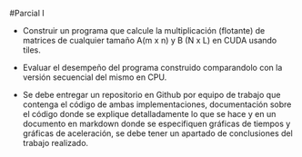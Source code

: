 #Parcial I

* Construir un programa que calcule la multiplicación (flotante) de matrices de
cualquier tamaño A(m x n) y B (N x L) en CUDA usando tiles.

* Evaluar el desempeño del programa construido comparandolo con la versión secuencial
del mismo en CPU.

* Se debe entregar un repositorio en Github por equipo de trabajo que contenga el
código de ambas implementaciones, documentación sobre el código donde se explique
detalladamente lo que se hace y en un documento en markdown donde se especifiquen
gráficas de tiempos y gráficas de aceleración, se debe tener un apartado de conclusiones
del trabajo realizado.
